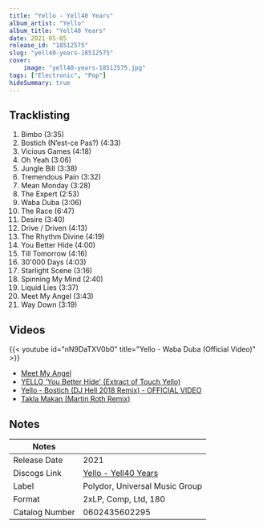 ```yaml
---
title: "Yello - Yell40 Years"
album_artist: "Yello"
album_title: "Yell40 Years"
date: 2021-05-05
release_id: "18512575"
slug: "yell40-years-18512575"
cover:
    image: "yell40-years-18512575.jpg"
tags: ["Electronic", "Pop"]
hideSummary: true
---
```


## Tracklisting
1. Bimbo  (3:35)
2. Bostich (N’est-ce Pas?)  (4:33)
3. Vicious Games  (4:18)
4. Oh Yeah   (3:06)
5. Jungle Bill  (3:38)
6. Tremendous Pain  (3:32)
7. Mean Monday  (3:28)
8. The Expert  (2:53)
9. Waba Duba  (3:06)
10. The Race (6:47)
11. Desire  (3:40)
12. Drive / Driven  (4:13)
13. The Rhythm Divine  (4:19)
14. You Better Hide  (4:00)
15. Till Tomorrow (4:16)
16. 30'000 Days  (4:03)
17. Starlight Scene (3:16)
18. Spinning My Mind (2:40)
19. Liquid Lies (3:37)
20. Meet My Angel (3:43)
21. Way Down (3:19)

## Videos
{{< youtube id="nN9DaTXV0b0" title="Yello - Waba Duba (Official Video)" >}}
- [Meet My Angel](https://www.youtube.com/watch?v=b13C_Rhxu8M)
- [YELLO 'You Better Hide' (Extract of Touch Yello)](https://www.youtube.com/watch?v=LZFKmePcasA)
- [Yello - Bostich (DJ Hell 2018 Remix) - OFFICIAL VIDEO](https://www.youtube.com/watch?v=WdXvnRI8gJE)
- [Takla Makan (Martin Roth Remix)](https://www.youtube.com/watch?v=LT5ftB3lMw8)

## Notes

| Notes          |             |
| ---------------| ----------- |
| Release Date   | 2021 |
| Discogs Link   | [Yello - Yell40 Years](https://www.discogs.com/release/18512575) |
| Label          | Polydor, Universal Music Group |
| Format         | 2xLP, Comp, Ltd, 180 |
| Catalog Number | 0602435602295 |

